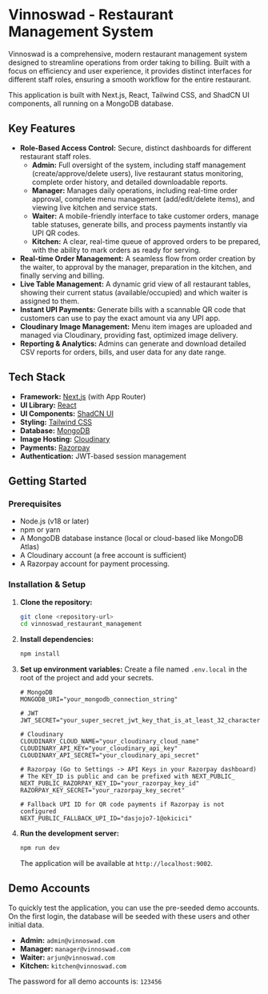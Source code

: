 
# Vinnoswad - Restaurant Management System

Vinnoswad is a comprehensive, modern restaurant management system designed to streamline operations from order taking to billing. Built with a focus on efficiency and user experience, it provides distinct interfaces for different staff roles, ensuring a smooth workflow for the entire restaurant.

This application is built with Next.js, React, Tailwind CSS, and ShadCN UI components, all running on a MongoDB database.

## Key Features

- **Role-Based Access Control:** Secure, distinct dashboards for different restaurant staff roles.
  - **Admin:** Full oversight of the system, including staff management (create/approve/delete users), live restaurant status monitoring, complete order history, and detailed downloadable reports.
  - **Manager:** Manages daily operations, including real-time order approval, complete menu management (add/edit/delete items), and viewing live kitchen and service stats.
  - **Waiter:** A mobile-friendly interface to take customer orders, manage table statuses, generate bills, and process payments instantly via UPI QR codes.
  - **Kitchen:** A clear, real-time queue of approved orders to be prepared, with the ability to mark orders as ready for serving.
- **Real-time Order Management:** A seamless flow from order creation by the waiter, to approval by the manager, preparation in the kitchen, and finally serving and billing.
- **Live Table Management:** A dynamic grid view of all restaurant tables, showing their current status (available/occupied) and which waiter is assigned to them.
- **Instant UPI Payments:** Generate bills with a scannable QR code that customers can use to pay the exact amount via any UPI app.
- **Cloudinary Image Management:** Menu item images are uploaded and managed via Cloudinary, providing fast, optimized image delivery.
- **Reporting & Analytics:** Admins can generate and download detailed CSV reports for orders, bills, and user data for any date range.

## Tech Stack

- **Framework:** [Next.js](https://nextjs.org/) (with App Router)
- **UI Library:** [React](https://react.dev/)
- **UI Components:** [ShadCN UI](https://ui.shadcn.com/)
- **Styling:** [Tailwind CSS](https://tailwindcss.com/)
- **Database:** [MongoDB](https://www.mongodb.com/)
- **Image Hosting:** [Cloudinary](https://cloudinary.com/)
- **Payments:** [Razorpay](https://razorpay.com/)
- **Authentication:** JWT-based session management

## Getting Started

### Prerequisites

- Node.js (v18 or later)
- npm or yarn
- A MongoDB database instance (local or cloud-based like MongoDB Atlas)
- A Cloudinary account (a free account is sufficient)
- A Razorpay account for payment processing.

### Installation & Setup

1.  **Clone the repository:**
    ```bash
    git clone <repository-url>
    cd vinnoswad_restaurant_management
    ```

2.  **Install dependencies:**
    ```bash
    npm install
    ```

3.  **Set up environment variables:**
    Create a file named `.env.local` in the root of the project and add your secrets.

    ```.env.local
    # MongoDB
    MONGODB_URI="your_mongodb_connection_string"

    # JWT
    JWT_SECRET="your_super_secret_jwt_key_that_is_at_least_32_characters_long"

    # Cloudinary
    CLOUDINARY_CLOUD_NAME="your_cloudinary_cloud_name"
    CLOUDINARY_API_KEY="your_cloudinary_api_key"
    CLOUDINARY_API_SECRET="your_cloudinary_api_secret"

    # Razorpay (Go to Settings -> API Keys in your Razorpay dashboard)
    # The KEY_ID is public and can be prefixed with NEXT_PUBLIC_
    NEXT_PUBLIC_RAZORPAY_KEY_ID="your_razorpay_key_id"
    RAZORPAY_KEY_SECRET="your_razorpay_key_secret"
    
    # Fallback UPI ID for QR code payments if Razorpay is not configured
    NEXT_PUBLIC_FALLBACK_UPI_ID="dasjojo7-1@okicici"
    ```

4.  **Run the development server:**
    ```bash
    npm run dev
    ```
    The application will be available at `http://localhost:9002`.

## Demo Accounts

To quickly test the application, you can use the pre-seeded demo accounts. On the first login, the database will be seeded with these users and other initial data.

-   **Admin:** `admin@vinnoswad.com`
-   **Manager:** `manager@vinnoswad.com`
-   **Waiter:** `arjun@vinnoswad.com`
-   **Kitchen:** `kitchen@vinnoswad.com`

The password for all demo accounts is: `123456`
